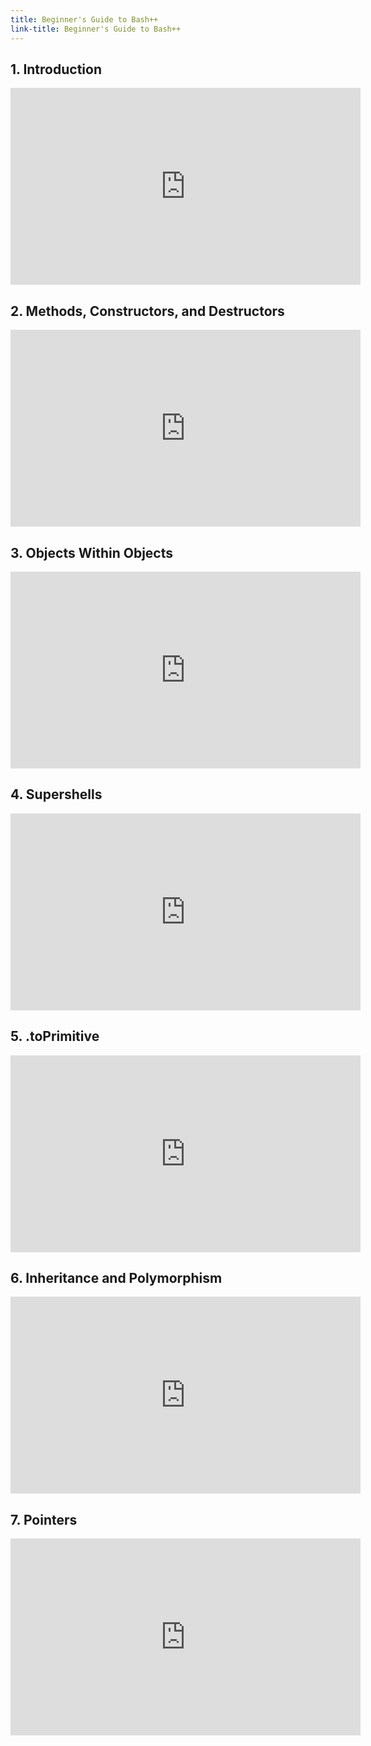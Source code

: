 ```yaml
---
title: Beginner's Guide to Bash++
link-title: Beginner's Guide to Bash++
---
```


## 1. Introduction

<iframe width="560" height="315" src="https://www.youtube-nocookie.com/embed/gyp2PLXWMs8?si=Af_xwpDAOaQYvYIp" title="YouTube video player" frameborder="0" allow="accelerometer; autoplay; clipboard-write; encrypted-media; gyroscope; picture-in-picture; web-share" referrerpolicy="strict-origin-when-cross-origin" allowfullscreen></iframe>

## 2. Methods, Constructors, and Destructors

<iframe width="560" height="315" src="https://www.youtube-nocookie.com/embed/PTUdv3bBsos?si=7xCDDOsdLsMSPgxy" title="YouTube video player" frameborder="0" allow="accelerometer; autoplay; clipboard-write; encrypted-media; gyroscope; picture-in-picture; web-share" referrerpolicy="strict-origin-when-cross-origin" allowfullscreen></iframe>

## 3. Objects Within Objects

<iframe width="560" height="315" src="https://www.youtube-nocookie.com/embed/nYc8JA9E8RY?si=ejEETspkI4ZkNmyR" title="YouTube video player" frameborder="0" allow="accelerometer; autoplay; clipboard-write; encrypted-media; gyroscope; picture-in-picture; web-share" referrerpolicy="strict-origin-when-cross-origin" allowfullscreen></iframe>

## 4. Supershells

<iframe width="560" height="315" src="https://www.youtube-nocookie.com/embed/PSW6ZNYQsbg?si=ECEwpW5ig9N3o96w" title="YouTube video player" frameborder="0" allow="accelerometer; autoplay; clipboard-write; encrypted-media; gyroscope; picture-in-picture; web-share" referrerpolicy="strict-origin-when-cross-origin" allowfullscreen></iframe>

## 5. .toPrimitive

<iframe width="560" height="315" src="https://www.youtube-nocookie.com/embed/xkNOaquwOoY?si=2n7TOXNgEreAAp29" title="YouTube video player" frameborder="0" allow="accelerometer; autoplay; clipboard-write; encrypted-media; gyroscope; picture-in-picture; web-share" referrerpolicy="strict-origin-when-cross-origin" allowfullscreen></iframe>

## 6. Inheritance and Polymorphism

<iframe width="560" height="315" src="https://www.youtube-nocookie.com/embed/660dEr8Hq8s?si=KP5a95X_0Nm4jedT" title="YouTube video player" frameborder="0" allow="accelerometer; autoplay; clipboard-write; encrypted-media; gyroscope; picture-in-picture; web-share" referrerpolicy="strict-origin-when-cross-origin" allowfullscreen></iframe>

## 7. Pointers

<iframe width="560" height="315" src="https://www.youtube-nocookie.com/embed/VamY1aTYHr0?si=Qo61yPORyLlSQ0WK" title="YouTube video player" frameborder="0" allow="accelerometer; autoplay; clipboard-write; encrypted-media; gyroscope; picture-in-picture; web-share" referrerpolicy="strict-origin-when-cross-origin" allowfullscreen></iframe>
